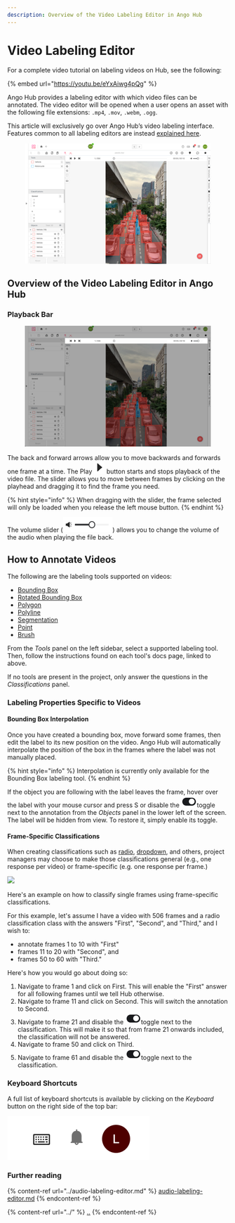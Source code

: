 ```yaml
---
description: Overview of the Video Labeling Editor in Ango Hub
---
```


# Video Labeling Editor

For a complete video tutorial on labeling videos on Hub, see the following:

{% embed url="https://youtu.be/eYxAiwg4pQg" %}

Ango Hub provides a labeling editor with which video files can be annotated. The video editor will be opened when a user opens an asset with the following file extensions: `.mp4`, `.mov`, `.webm`, `.ogg`.

This article will exclusively go over Ango Hub’s video labeling interface. Features common to all labeling editors are instead [explained here](../).

<figure><img src="../../../.gitbook/assets/image (58).png" alt=""><figcaption></figcaption></figure>

## Overview of the Video Labeling Editor in Ango Hub <a href="#image-interface-elements" id="image-interface-elements"></a>

### Playback Bar <a href="#zoom-buttons" id="zoom-buttons"></a>

<figure><img src="../../../.gitbook/assets/Screenshot 2023-03-16 at 11.32.12.png" alt=""><figcaption></figcaption></figure>

The back and forward arrows allow you to move backwards and forwards one frame at a time. The Play ![](<../../../.gitbook/assets/image (76).png>) button starts and stops playback of the video file. The slider allows you to move between frames by clicking on the playhead and dragging it to find the frame you need.

{% hint style="info" %}
When dragging with the slider, the frame selected will only be loaded when you release the left mouse button.
{% endhint %}

The volume slider (![](<../../../.gitbook/assets/image (30).png>)) allows you to change the volume of the audio when playing the file back.

## How to Annotate Videos <a href="#how-to-annotate-images" id="how-to-annotate-images"></a>

The following are the labeling tools supported on videos:

* [Bounding Box](../../labeling-tools/bounding-box.md)
* [Rotated Bounding Box](../../labeling-tools/rotated-bounding-box.md)
* [Polygon](../../labeling-tools/polygon.md)
* [Polyline](../../labeling-tools/polyline.md)
* [Segmentation](../../labeling-tools/segmentation.md)
* [Point](../../labeling-tools/point.md)
* [Brush](../../labeling-tools/brush-bucket.md)

From the _Tools_ panel on the left sidebar, select a supported labeling tool. Then, follow the instructions found on each tool's docs page, linked to above.

If no tools are present in the project, only answer the questions in the _Classifications_ panel.

### Labeling Properties Specific to Videos

#### Bounding Box Interpolation

Once you have created a bounding box, move forward some frames, then edit the label to its new position on the video. Ango Hub will automatically interpolate the position of the box in the frames where the label was not manually placed.

{% hint style="info" %}
Interpolation is currently only available for the Bounding Box labeling tool.
{% endhint %}

If the object you are following with the label leaves the frame, hover over the label with your mouse cursor and press S or disable the ![](<../../../.gitbook/assets/image (22).png>)toggle next to the annotation from the _Objects_ panel in the lower left of the screen. The label will be hidden from view. To restore it, simply enable its toggle.

#### Frame-Specific Classifications <a href="#nested-questions-and-classifications" id="nested-questions-and-classifications"></a>

When creating classifications such as [radio](../../labeling-tools/classification-tools/radio.md), [dropdown](../../labeling-tools/classification-tools/single-dropdown.md), and others, project managers may choose to make those classifications general (e.g., one response per video) or frame-specific (e.g. one response per frame.)

![](<../../../.gitbook/assets/image (435).png>)

Here's an example on how to classify single frames using frame-specific classifications.

For this example, let's assume I have a video with 506 frames and a radio classification class with the answers "First", "Second", and "Third," and I wish to:

* annotate frames 1 to 10 with "First"
* frames 11 to 20 with "Second", and
* frames 50 to 60 with "Third."

Here's how you would go about doing so:

1. Navigate to frame 1 and click on First. This will enable the "First" answer for all following frames until we tell Hub otherwise.
2. Navigate to frame 11 and click on Second. This will switch the annotation to Second.
3. Navigate to frame 21 and disable the ![](<../../../.gitbook/assets/image (31).png>)toggle next to the classification. This will make it so that from frame 21 onwards included, the classification will not be answered.
4. Navigate to frame 50 and click on Third.
5. Navigate to frame 61 and disable the ![](<../../../.gitbook/assets/image (15).png>)toggle next to the classification.

### Keyboard Shortcuts <a href="#keyboard-shortcuts" id="keyboard-shortcuts"></a>

A full list of keyboard shortcuts is available by clicking on the _Keyboard_ button on the right side of the top bar:

![](<../../../.gitbook/assets/image (394).png>)

### Further reading

{% content-ref url="../audio-labeling-editor.md" %}
[audio-labeling-editor.md](../audio-labeling-editor.md)
{% endcontent-ref %}

{% content-ref url="../" %}
[..](../)
{% endcontent-ref %}
